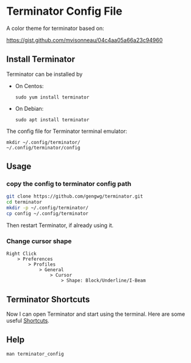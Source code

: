 # Terminator Config File

A color theme for terminator based on:

https://gist.github.com/mvisonneau/04c4aa05a66a23c94960

## Install Terminator

Terminator can be installed by 

- On Centos:

    ```sudo yum install terminator```

- On Debian:

    ```sudo apt install terminator```

The config file for Terminator terminal emulator:

    mkdir ~/.config/terminator/
    ~/.config/terminator/config


## Usage

### copy the config to terminator config path

```bash
git clone https://github.com/gengwg/terminator.git
cd terminator
mkdir -p ~/.config/terminator/
cp config ~/.config/terminator
```

Then restart Terminator, if already using it.

### Change cursor shape

```
Right Click
    > Preferences
        > Profiles
            > General
                > Cursor
                    > Shape: Block/Underline/I-Beam
```

## Terminator Shortcuts

Now I can open Terminator and start using the terminal. Here are some useful [Shortcuts](terminator.md).

## Help

`man terminator_config`
